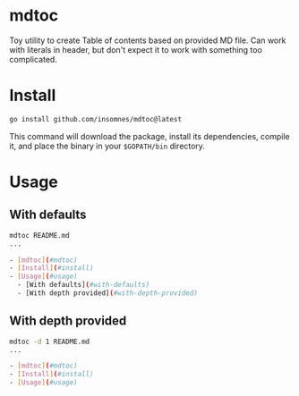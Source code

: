 # mdtoc
Toy utility to create Table of contents based on provided MD file.
Can work with literals in header, but don't expect it to work with something
too complicated.

# Install
```bash
go install github.com/insomnes/mdtoc@latest
```

This command will download the package, install its dependencies, compile it, and place the binary in your `$GOPATH/bin` directory.

# Usage
## With defaults
```bash
mdtoc README.md
...

- [mdtoc](#mdtoc)
- [Install](#install)
- [Usage](#usage)
  - [With defaults](#with-defaults)
  - [With depth provided](#with-depth-provided)
```
## With depth provided
```bash
mdtoc -d 1 README.md
...

- [mdtoc](#mdtoc)
- [Install](#install)
- [Usage](#usage)
```
